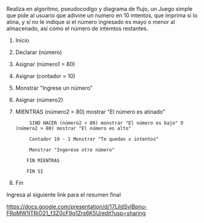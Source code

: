 Realiza en algoritmo, pseudocodigo y diagrama de flujo, un Juego simple que pide al usuario que adivine un numero en 10 intentos, que imprima si lo atina, y si no le indique si el número ingresado es mayo o menor al almacenado, así como el número de intemtos restantes.

1. Inicio

2. Declarar (número)

3. Asignar (número1 = 80)

4. Asignar (contador = 10)

5. Monstrar "Ingrese un número"

6. Asignar (número2)

7. MIENTRAS (número2 = 80) mostrar "El número es atinado" 

            SINO HACER (número2 < 80) monstrar "El número es bajo" O (número2 > 80) mostrar "El número es alto"

            Contador 10 - 1 Monstrar "Te quedan x intentos" 

            Monstrar "Ingerese otro número"
     
           FIN MIENTRAS
           
           FIN SI
8. Fin
            

Ingresa al siguiente link para el resumen final

https://docs.google.com/presentation/d/17LildSvlBpnu-FRpMW1ITRiO21_f3Z0cF9q1Zrs6K5U/edit?usp=sharing

